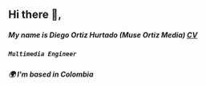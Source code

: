 ## Hi there 👋,
##### My name is **Diego Ortiz Hurtado** (*Muse Ortiz Media*) [CV](https://museortizmedia.github.io/)
##### `Multimedia Engineer`
##### 🌍 I'm based in Colombia

<!-- This content will not appear in the rendered Markdown 
Skills
...
Socials
...

- [x] asd
- [ ] asd
-->
